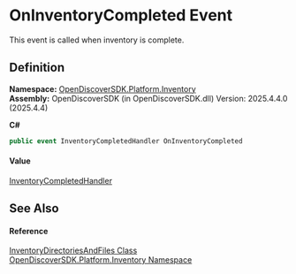 # OnInventoryCompleted Event


This event is called when inventory is complete.



## Definition
**Namespace:** <a href="fceb3c92-0603-4791-1c2a-f2ddc12b6c3b">OpenDiscoverSDK.Platform.Inventory</a>  
**Assembly:** OpenDiscoverSDK (in OpenDiscoverSDK.dll) Version: 2025.4.4.0 (2025.4.4)

**C#**
``` C#
public event InventoryCompletedHandler OnInventoryCompleted
```



#### Value
<a href="c41acbb0-500c-982c-5cd8-db69049da9d9">InventoryCompletedHandler</a>

## See Also


#### Reference
<a href="be954fff-89e8-8f18-8712-f35e5bd30420">InventoryDirectoriesAndFiles Class</a>  
<a href="fceb3c92-0603-4791-1c2a-f2ddc12b6c3b">OpenDiscoverSDK.Platform.Inventory Namespace</a>  
